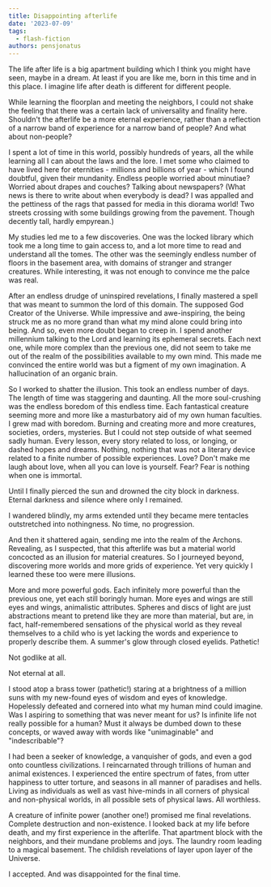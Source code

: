 ```yaml
---
title: Disappointing afterlife
date: '2023-07-09'
tags:
  - flash-fiction
authors: pensjonatus
---
```


The life after life is a big apartment building which I think you might have
seen, maybe in a dream. At least if you are like me, born in this time and in
this place. I imagine life after death is different for different people.

<!-- truncate -->

While learning the floorplan and meeting the neighbors, I could not shake the
feeling that there was a certain lack of universality and finality here.
Shouldn't the afterlife be a more eternal experience, rather than a reflection
of a narrow band of experience for a narrow band of people? And what about
non-people?

I spent a lot of time in this world, possibly hundreds of years, all the while
learning all I can about the laws and the lore. I met some who claimed to have
lived here for eternities - millions and billions of year - which I found
doubtful, given their mundanity. Endless people worried about minutiae? Worried
about drapes and couches? Talking about newspapers? (What news is there to write
about when everybody is dead? I was appalled and the pettiness of the rags that
passed for media in this diorama world! Two streets crossing with some buildings
growing from the pavement. Though decently tall, hardly empyrean.)

My studies led me to a few discoveries. One was the locked library which took me
a long time to gain access to, and a lot more time to read and understand all
the tomes. The other was the seemingly endless number of floors in the basement
area, with domains of stranger and stranger creatures. While interesting, it was
not enough to convince me the palce was real.

After an endless drudge of uninspired revelations, I finally mastered a spell
that was meant to summon the lord of this domain. The supposed God Creator of
the Universe. While impressive and awe-inspiring, the being struck me as no more
grand than what my mind alone could bring into being. And so, even more doubt
began to creep in. I spend another millennium talking to the Lord and learning
its ephemeral secrets. Each next one, while more complex than the previous one,
did not seem to take me out of the realm of the possibilities available to my
own mind. This made me convinced the entire world was but a figment of my own
imagination. A hallucination of an organic brain.

So I worked to shatter the illusion. This took an endless number of days. The
length of time was staggering and daunting. All the more soul-crushing was the
endless boredom of this endless time. Each fantastical creature seeming more and
more like a masturbatory aid of my own human faculties. I grew mad with boredom.
Burning and creating more and more creatures, societies, orders, mysteries. But
I could not step outside of what seemed sadly human. Every lesson, every story
related to loss, or longing, or dashed hopes and dreams. Nothing, nothing that
was not a literary device related to a finite number of possible experiences.
Love? Don't make me laugh about love, when all you can love is yourself. Fear?
Fear is nothing when one is immortal.

Until I finally pierced the sun and drowned the city block in darkness. Eternal
darkness and silence where only I remained.

I wandered blindly, my arms extended until they became mere tentacles
outstretched into nothingness. No time, no progression.

And then it shattered again, sending me into the realm of the Archons.
Revealing, as I suspected, that this afterlife was but a material world
concocted as an illusion for material creatures. So I journeyed beyond,
discovering more worlds and more grids of experience. Yet very quickly I learned
these too were mere illusions.

More and more powerful gods. Each infinitely more powerful than the previous
one, yet each still boringly human. More eyes and wings are still eyes and
wings, animalistic attributes. Spheres and discs of light are just abstractions
meant to pretend like they are more than material, but are, in fact,
half-remembered sensations of the physical world as they reveal themselves to a
child who is yet lacking the words and experience to properly describe them. A
summer's glow through closed eyelids. Pathetic!

Not godlike at all.

Not eternal at all.

I stood atop a brass tower (pathetic!) staring at a brightness of a million suns
with my new-found eyes of wisdom and eyes of knowledge. Hopelessly defeated and
cornered into what my human mind could imagine. Was I aspiring to something that
was never meant for us? Is infinite life not really possible for a human? Must
it always be dumbed down to these concepts, or waved away with words like
"unimaginable" and "indescribable"?

I had been a seeker of knowledge, a vanquisher of gods, and even a god onto
countless civilizations. I reincarnated through trillions of human and animal
existences. I experienced the entire spectrum of fates, from utter happiness to
utter torture, and seasons in all manner of paradises and hells. Living as
individuals as well as vast hive-minds in all corners of physical and
non-physical worlds, in all possible sets of physical laws. All worthless.

A creature of infinite power (another one!) promised me final revelations.
Complete destruction and non-existence. I looked back at my life before death,
and my first experience in the afterlife. That apartment block with the
neighbors, and their mundane problems and joys. The laundry room leading to a
magical basement. The childish revelations of layer upon layer of the Universe.

I accepted. And was disappointed for the final time.
